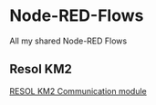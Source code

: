 # Node-RED-Flows
All my shared Node-RED Flows

## Resol KM2 
[RESOL KM2 Communication module](https://flows.nodered.org/flow/f2bd3321012111c6794dc9f14fac71e4)
